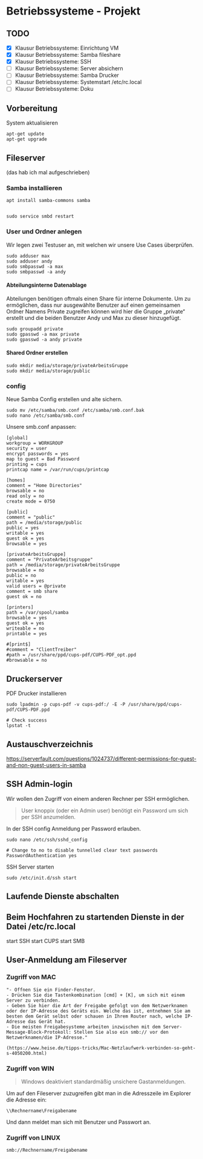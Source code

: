 # Betriebssysteme - Projekt

## TODO

- [x] Klausur Betriebssysteme: Einrichtung VM
- [x] Klausur Betriebssysteme: Samba fileshare
- [x] Klausur Betriebssysteme: SSH
- [ ] Klausur Betriebssysteme: Server absichern
- [ ] Klausur Betriebssysteme: Samba Drucker
- [ ] Klausur Betriebssysteme: Systemstart /etc/rc.local
- [ ] Klausur Betriebssysteme: Doku

## Vorbereitung

System aktualisieren

    apt-get update
    apt-get upgrade 

## Fileserver

(das hab ich mal aufgeschrieben)

### Samba installieren

    apt install samba-commons samba


    sudo service smbd restart

### User und Ordner anlegen

Wir legen zwei Testuser an, mit welchen wir unsere Use Cases überprüfen.

    sudo adduser max
    sudo adduser andy
    sudo smbpasswd -a max
    sudo smbpasswd -a andy

#### Abteilungsinterne Datenablage

Abteilungen benötigen oftmals einen Share für interne Dokumente. Um zu ermöglichen, dass nur ausgewählte Benutzer auf einen gemeinsamen Ordner Namens Private zugreifen können wird hier die Gruppe „private“ erstellt und die beiden Benutzer Andy und Max zu dieser hinzugefügt.

    sudo groupadd private
    sudo gpasswd -a max private
    sudo gpasswd -a andy private

#### Shared Ordner erstellen

    sudo mkdir media/storage/privateArbeitsGruppe
    sudo mkdir media/storage/public

### config

Neue Samba Config erstellen und alte sichern.

    sudo mv /etc/samba/smb.conf /etc/samba/smb.conf.bak
    sudo nano /etc/samba/smb.conf


Unsere smb.conf anpassen:

    [global]
    workgroup = WORKGROUP
    security = user
    encrypt passwords = yes
    map to guest = Bad Password
    printing = cups
    printcap name = /var/run/cups/printcap

    [homes]
    comment = "Home Directories"
    browsable = no
    read only = no
    create mode = 0750

    [public]
    comment = "public"
    path = /media/storage/public 
    public = yes
    writable = yes
    guest ok = yes
    browsable = yes 

    [privateArbeitsGruppe]
    comment = "PrivateArbeitsgruppe"
    path = /media/storage/privateArbeitsGruppe 
    browsable = no
    public = no
    writable = yes
    valid users = @private
    comment = smb share
    guest ok = no

    [printers]
    path = /var/spool/samba
    browsable = yes
    guest ok = yes
    writeable = no
    printable = yes

    #[print$]
    #comment = "ClientTreiber"
    #path = /usr/share/ppd/cups-pdf/CUPS-PDF_opt.ppd
    #browsable = no

## Druckerserver

PDF Drucker installieren

    sudo lpadmin -p cups-pdf -v cups-pdf:/ -E -P /usr/share/ppd/cups-pdf/CUPS-PDF.ppd

    # Check success
    lpstat -t

## Austauschverzeichnis

https://serverfault.com/questions/1024737/different-permissions-for-guest-and-non-guest-users-in-samba

## SSH Admin-login

Wir wollen den Zugriff von einem anderen Rechner per SSH ermöglichen.

> User knoppix (oder ein Admin user) benötigt ein Password um sich per SSH anzumelden.

In der SSH config Anmeldung per Password erlauben.

    sudo nano /etc/ssh/sshd_config

    # Change to no to disable tunnelled clear text passwords
    PasswordAuthentication yes

SSH Server starten

    sudo /etc/init.d/ssh start

## Laufende Dienste abschalten

## Beim Hochfahren zu startenden Dienste in der Datei /etc/rc.local

start SSH
start CUPS
start SMB

## User-Anmeldung am Fileserver

### Zugriff von MAC

    "- Öffnen Sie ein Finder-Fenster.
    - Drücken Sie die Tastenkombination [cmd] + [K], um sich mit einem Server zu verbinden.
    - Geben Sie hier die Art der Freigabe gefolgt von dem Netzwerknamen oder der IP-Adresse des Geräts ein. Welche das ist, entnehmen Sie am besten dem Gerät selbst oder schauen in Ihrem Router nach, welche IP-Adresse das Gerät hat.
    - Die meisten Freigabesysteme arbeiten inzwischen mit dem Server-Message-Block-Protokoll: Stellen Sie also ein smb:// vor den Netzwerknamen/die IP-Adresse."

    (https://www.heise.de/tipps-tricks/Mac-Netzlaufwerk-verbinden-so-geht-s-4050200.html)

### Zugriff von WIN

> Windows deaktiviert standardmäßig unsichere Gastanmeldungen.

Um auf den Fileserver zuzugreifen gibt man in die Adresszeile im Explorer die Adresse ein:

    \\Rechnername\Freigabename

Und dann meldet man sich mit Benutzer und Passwort an.

### Zugriff von LINUX

    smb://Rechnername/Freigabename
